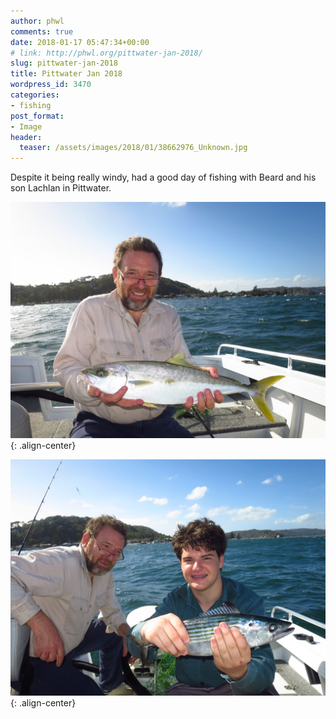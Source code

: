 ```yaml
---
author: phwl
comments: true
date: 2018-01-17 05:47:34+00:00
# link: http://phwl.org/pittwater-jan-2018/
slug: pittwater-jan-2018
title: Pittwater Jan 2018
wordpress_id: 3470
categories:
- fishing
post_format:
- Image
header:
  teaser: /assets/images/2018/01/38662976_Unknown.jpg
---
```


Despite it being really windy, had a good day of fishing with Beard and his son Lachlan in Pittwater.

![](/assets/images/2018/01/38662976_Unknown.jpg){: .align-center}

<!-- more -->

![](/assets/images/2018/01/38663008_Unknown.jpg){: .align-center}
